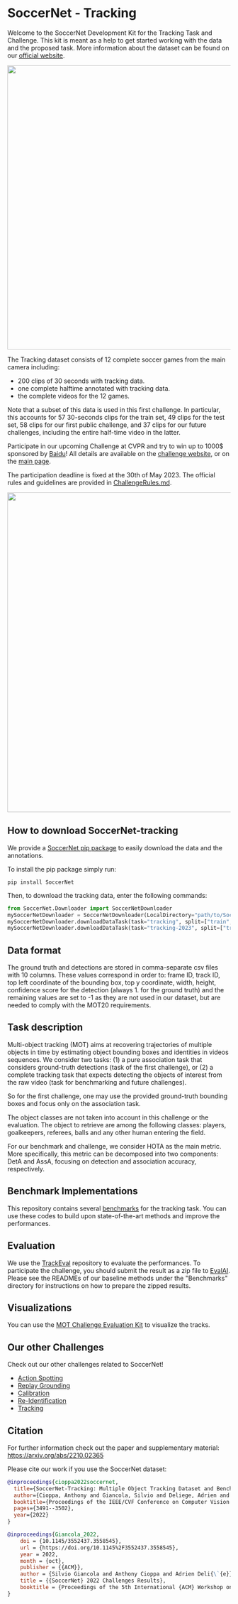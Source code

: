 # SoccerNet - Tracking

Welcome to the SoccerNet Development Kit for the Tracking Task and Challenge. This kit is meant as a help to get started working with the data and the proposed task. More information about the dataset can be found on our [official website](https://www.soccer-net.org/).

<p align="center"><img src="Images/GraphicalAbstract-tracking.png" width="640"></p>

The Tracking dataset consists of 12 complete soccer games from the main camera including:
 - 200 clips of 30 seconds with tracking data.
 - one complete halftime annotated with tracking data.
 - the complete videos for the 12 games.

Note that a subset of this data is used in this first challenge. In particular, this accounts for 57 30-seconds clips for the train set, 49 clips for the test set, 58 clips for our first public challenge, and 37 clips for our future challenges, including the entire half-time video in the latter.

Participate in our upcoming Challenge at CVPR and try to win up to 1000$ sponsored by [Baidu](https://www.baidu.com/)! All details are available on the [challenge website](https://eval.ai/web/challenges/challenge-page/1951/overview), or on the [main page](https://www.soccer-net.org/).

The participation deadline is fixed at the 30th of May 2023.
The official rules and guidelines are provided in [ChallengeRules.md](ChallengeRules.md).

<a href="https://youtu.be/tA9E1hkiyB0">
<p align="center"><img src="Images/Thumbnail.png" width="720"></p>
</a>

## How to download SoccerNet-tracking

We provide a [SoccerNet pip package](https://pypi.org/project/SoccerNet/) to easily download the data and the annotations. 

To install the pip package simply run:

<code>pip install SoccerNet</code>

Then, to download the tracking data, enter the following commands:

```python
from SoccerNet.Downloader import SoccerNetDownloader
mySoccerNetDownloader = SoccerNetDownloader(LocalDirectory="path/to/SoccerNet")
mySoccerNetDownloader.downloadDataTask(task="tracking", split=["train","test","challenge"])
mySoccerNetDownloader.downloadDataTask(task="tracking-2023", split=["train", "test", "challenge"])
```

## Data format

The ground truth and detections are stored in comma-separate csv files with 10 columns. 
These values correspond in order to: frame ID, track ID, top left coordinate of the bounding box, top y coordinate, width, height, confidence score for the detection (always 1. for the ground truth) and the remaining values are set to -1 as they are not used in our dataset, but are needed to comply with the MOT20 requirements.

## Task description

Multi-object tracking (MOT) aims at recovering trajectories of multiple objects in time by estimating object bounding boxes and identities in videos sequences. 
We consider two tasks: (1) a pure association task that considers ground-truth detections (task of the first challenge), or (2) a complete tracking task that expects detecting the objects of interest from the raw video (task for benchmarking and future challenges).

So for the first challenge, one may use the provided ground-truth bounding boxes and focus only on the association task.

The object classes are not taken into account in this challenge or the evaluation. The object to retrieve are among the following classes: players, goalkeepers, referees, balls and any other human entering the field.

For our benchmark and challenge, we consider HOTA as the main metric. More specifically, this metric can be decomposed into two components: DetA and AssA, focusing on detection and association accuracy, respectively. 



## Benchmark Implementations

This repository contains several [benchmarks](Benchmarks) for the tracking task. You can use these codes to build upon state-of-the-art methods and improve the performances.

## Evaluation

We use the [TrackEval](https://github.com/JonathonLuiten/TrackEval) repository to evaluate the performances. To participate the challenge, you should submit the result as a zip file to [EvalAI](https://eval.ai/web/challenges/challenge-page/1539/overview). Please see the READMEs of our baseline methods under the "Benchmarks" directory for instructions on how to prepare the zipped results.

## Visualizations

You can use the [MOT Challenge Evaluation Kit](https://github.com/dendorferpatrick/MOTChallengeEvalKit) to visualize the tracks.

## Our other Challenges

Check out our other challenges related to SoccerNet!
- [Action Spotting](https://github.com/SoccerNet/sn-spotting)
- [Replay Grounding](https://github.com/SoccerNet/sn-grounding)
- [Calibration](https://github.com/SoccerNet/sn-calibration)
- [Re-Identification](https://github.com/SoccerNet/sn-reid)
- [Tracking](https://github.com/SoccerNet/sn-tracking)

## Citation
For further information check out the paper and supplementary material:
https://arxiv.org/abs/2210.02365

Please cite our work if you use the SoccerNet dataset:

```bibtex
@inproceedings{cioppa2022soccernet,
  title={SoccerNet-Tracking: Multiple Object Tracking Dataset and Benchmark in Soccer Videos},
  author={Cioppa, Anthony and Giancola, Silvio and Deliege, Adrien and Kang, Le and Zhou, Xin and Cheng, Zhiyu and Ghanem, Bernard and Van Droogenbroeck, Marc},
  booktitle={Proceedings of the IEEE/CVF Conference on Computer Vision and Pattern Recognition},
  pages={3491--3502},
  year={2022}
}
```

```bibtex
@inproceedings{Giancola_2022,
	doi = {10.1145/3552437.3558545},
	url = {https://doi.org/10.1145%2F3552437.3558545},
	year = 2022,
	month = {oct},
	publisher = {{ACM}},
	author = {Silvio Giancola and Anthony Cioppa and Adrien Deli{\`{e}}ge and Floriane Magera and Vladimir Somers and Le Kang and Xin Zhou and Olivier Barnich and Christophe De Vleeschouwer and Alexandre Alahi and Bernard Ghanem and Marc Van Droogenbroeck and Abdulrahman Darwish and Adrien Maglo and Albert Clap{\'{e}}s and Andreas Luyts and Andrei Boiarov and Artur Xarles and Astrid Orcesi and Avijit Shah and Baoyu Fan and Bharath Comandur and Chen Chen and Chen Zhang and Chen Zhao and Chengzhi Lin and Cheuk-Yiu Chan and Chun Chuen Hui and Dengjie Li and Fan Yang and Fan Liang and Fang Da and Feng Yan and Fufu Yu and Guanshuo Wang and H. Anthony Chan and He Zhu and Hongwei Kan and Jiaming Chu and Jianming Hu and Jianyang Gu and Jin Chen and Jo{\~{a}}o V. B. Soares and Jonas Theiner and Jorge De Corte and Jos{\'{e}} Henrique Brito and Jun Zhang and Junjie Li and Junwei Liang and Leqi Shen and Lin Ma and Lingchi Chen and Miguel Santos Marques and Mike Azatov and Nikita Kasatkin and Ning Wang and Qiong Jia and Quoc Cuong Pham and Ralph Ewerth and Ran Song and Rengang Li and Rikke Gade and Ruben Debien and Runze Zhang and Sangrok Lee and Sergio Escalera and Shan Jiang and Shigeyuki Odashima and Shimin Chen and Shoichi Masui and Shouhong Ding and Sin-wai Chan and Siyu Chen and Tallal El-Shabrawy and Tao He and Thomas B. Moeslund and Wan-Chi Siu and Wei Zhang and Wei Li and Xiangwei Wang and Xiao Tan and Xiaochuan Li and Xiaolin Wei and Xiaoqing Ye and Xing Liu and Xinying Wang and Yandong Guo and Yaqian Zhao and Yi Yu and Yingying Li and Yue He and Yujie Zhong and Zhenhua Guo and Zhiheng Li},
	title = {{SoccerNet} 2022 Challenges Results},
	booktitle = {Proceedings of the 5th International {ACM} Workshop on Multimedia Content Analysis in Sports}
}
```


